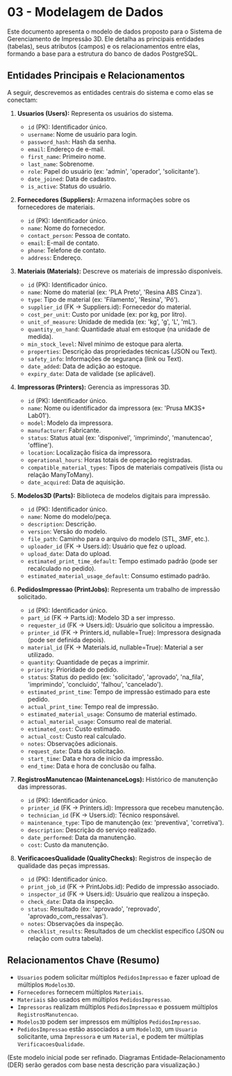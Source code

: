 # 03 - Modelagem de Dados

Este documento apresenta o modelo de dados proposto para o Sistema de Gerenciamento de Impressão 3D. Ele detalha as principais entidades (tabelas), seus atributos (campos) e os relacionamentos entre elas, formando a base para a estrutura do banco de dados PostgreSQL.

## Entidades Principais e Relacionamentos

A seguir, descrevemos as entidades centrais do sistema e como elas se conectam:

1.  **Usuarios (Users):** Representa os usuários do sistema.
    *   `id` (PK): Identificador único.
    *   `username`: Nome de usuário para login.
    *   `password_hash`: Hash da senha.
    *   `email`: Endereço de e-mail.
    *   `first_name`: Primeiro nome.
    *   `last_name`: Sobrenome.
    *   `role`: Papel do usuário (ex: 'admin', 'operador', 'solicitante').
    *   `date_joined`: Data de cadastro.
    *   `is_active`: Status do usuário.

2.  **Fornecedores (Suppliers):** Armazena informações sobre os fornecedores de materiais.
    *   `id` (PK): Identificador único.
    *   `name`: Nome do fornecedor.
    *   `contact_person`: Pessoa de contato.
    *   `email`: E-mail de contato.
    *   `phone`: Telefone de contato.
    *   `address`: Endereço.

3.  **Materiais (Materials):** Descreve os materiais de impressão disponíveis.
    *   `id` (PK): Identificador único.
    *   `name`: Nome do material (ex: 'PLA Preto', 'Resina ABS Cinza').
    *   `type`: Tipo de material (ex: 'Filamento', 'Resina', 'Pó').
    *   `supplier_id` (FK -> Suppliers.id): Fornecedor do material.
    *   `cost_per_unit`: Custo por unidade (ex: por kg, por litro).
    *   `unit_of_measure`: Unidade de medida (ex: 'kg', 'g', 'L', 'mL').
    *   `quantity_on_hand`: Quantidade atual em estoque (na unidade de medida).
    *   `min_stock_level`: Nível mínimo de estoque para alerta.
    *   `properties`: Descrição das propriedades técnicas (JSON ou Text).
    *   `safety_info`: Informações de segurança (link ou Text).
    *   `date_added`: Data de adição ao estoque.
    *   `expiry_date`: Data de validade (se aplicável).

4.  **Impressoras (Printers):** Gerencia as impressoras 3D.
    *   `id` (PK): Identificador único.
    *   `name`: Nome ou identificador da impressora (ex: 'Prusa MK3S+ Lab01').
    *   `model`: Modelo da impressora.
    *   `manufacturer`: Fabricante.
    *   `status`: Status atual (ex: 'disponivel', 'imprimindo', 'manutencao', 'offline').
    *   `location`: Localização física da impressora.
    *   `operational_hours`: Horas totais de operação registradas.
    *   `compatible_material_types`: Tipos de materiais compatíveis (lista ou relação ManyToMany).
    *   `date_acquired`: Data de aquisição.

5.  **Modelos3D (Parts):** Biblioteca de modelos digitais para impressão.
    *   `id` (PK): Identificador único.
    *   `name`: Nome do modelo/peça.
    *   `description`: Descrição.
    *   `version`: Versão do modelo.
    *   `file_path`: Caminho para o arquivo do modelo (STL, 3MF, etc.).
    *   `uploader_id` (FK -> Users.id): Usuário que fez o upload.
    *   `upload_date`: Data do upload.
    *   `estimated_print_time_default`: Tempo estimado padrão (pode ser recalculado no pedido).
    *   `estimated_material_usage_default`: Consumo estimado padrão.

6.  **PedidosImpressao (PrintJobs):** Representa um trabalho de impressão solicitado.
    *   `id` (PK): Identificador único.
    *   `part_id` (FK -> Parts.id): Modelo 3D a ser impresso.
    *   `requester_id` (FK -> Users.id): Usuário que solicitou a impressão.
    *   `printer_id` (FK -> Printers.id, nullable=True): Impressora designada (pode ser definida depois).
    *   `material_id` (FK -> Materials.id, nullable=True): Material a ser utilizado.
    *   `quantity`: Quantidade de peças a imprimir.
    *   `priority`: Prioridade do pedido.
    *   `status`: Status do pedido (ex: 'solicitado', 'aprovado', 'na_fila', 'imprimindo', 'concluido', 'falhou', 'cancelado').
    *   `estimated_print_time`: Tempo de impressão estimado para este pedido.
    *   `actual_print_time`: Tempo real de impressão.
    *   `estimated_material_usage`: Consumo de material estimado.
    *   `actual_material_usage`: Consumo real de material.
    *   `estimated_cost`: Custo estimado.
    *   `actual_cost`: Custo real calculado.
    *   `notes`: Observações adicionais.
    *   `request_date`: Data da solicitação.
    *   `start_time`: Data e hora de início da impressão.
    *   `end_time`: Data e hora de conclusão ou falha.

7.  **RegistrosManutencao (MaintenanceLogs):** Histórico de manutenção das impressoras.
    *   `id` (PK): Identificador único.
    *   `printer_id` (FK -> Printers.id): Impressora que recebeu manutenção.
    *   `technician_id` (FK -> Users.id): Técnico responsável.
    *   `maintenance_type`: Tipo de manutenção (ex: 'preventiva', 'corretiva').
    *   `description`: Descrição do serviço realizado.
    *   `date_performed`: Data da manutenção.
    *   `cost`: Custo da manutenção.

8.  **VerificacoesQualidade (QualityChecks):** Registros de inspeção de qualidade das peças impressas.
    *   `id` (PK): Identificador único.
    *   `print_job_id` (FK -> PrintJobs.id): Pedido de impressão associado.
    *   `inspector_id` (FK -> Users.id): Usuário que realizou a inspeção.
    *   `check_date`: Data da inspeção.
    *   `status`: Resultado (ex: 'aprovado', 'reprovado', 'aprovado_com_ressalvas').
    *   `notes`: Observações da inspeção.
    *   `checklist_results`: Resultados de um checklist específico (JSON ou relação com outra tabela).

## Relacionamentos Chave (Resumo)

*   `Usuarios` podem solicitar múltiplos `PedidosImpressao` e fazer upload de múltiplos `Modelos3D`.
*   `Fornecedores` fornecem múltiplos `Materiais`.
*   `Materiais` são usados em múltiplos `PedidosImpressao`.
*   `Impressoras` realizam múltiplos `PedidosImpressao` e possuem múltiplos `RegistrosManutencao`.
*   `Modelos3D` podem ser impressos em múltiplos `PedidosImpressao`.
*   `PedidosImpressao` estão associados a um `Modelo3D`, um `Usuario` solicitante, uma `Impressora` e um `Material`, e podem ter múltiplas `VerificacoesQualidade`.

(Este modelo inicial pode ser refinado. Diagramas Entidade-Relacionamento (DER) serão gerados com base nesta descrição para visualização.)

